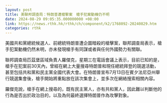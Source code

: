 ```yaml
---
layout: post
title: 美聯邦調查局：特朗普遭槍擊案　槍手犯案動機仍不明
date: 2024-08-29 09:05:35.000000000 +08:00
link: https://news.rthk.hk/rthk/ch/component/k2/1768092-20240829.htm
categories: rthk
---
```


美國共和黨總統候選人、前總統特朗普遭企圖暗殺的槍擊案，聯邦調查局表示，槍手犯案動機仍然未明，亦未發現槍手有同謀或者與任何外國勢力有關聯。 

聯邦調查局匹茲堡區域負責人羅傑克，星期三在電話會議上表示，目前已知的是，槍手在犯案前30天內，曾經在網上大量搜尋特朗普和現任總統拜登的競選活動，甚至包括共和黨和民主黨全國代表大會。在特朗普宣布7月13日在賓夕法尼亞州舉行競選集會後，槍手開始將重點放在該次集會上，並多次在網絡搜索相關內容。 
 
羅傑克說，槍手在網上搜尋的，既有民主黨人，亦有共和黨人，因此難以判斷他的行為是否出於政治目的，以及為何最終選擇特朗普作為攻擊對象。
